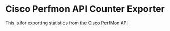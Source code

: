 # Cisco Perfmon API Counter Exporter

This is for exporting statistics from [the Cisco PerfMon API](https://developer.cisco.com/docs/sxml/#!perfmon-api-reference)

